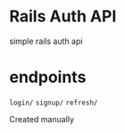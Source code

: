 # Rails Auth API

simple rails auth api 

# endpoints 
`login/`
`signup/`
`refresh/`

Created manually 